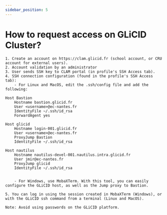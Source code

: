 ```yaml
---
sidebar_position: 5
---
```


# How to request access on GLiCID Cluster?

    1. Create an account on https://clam.glicid.fr (school account, or CRU account for external users).
    2. Account validation by an administrator
    3. User sends SSH key to CLAM portal (in profile's SSH Access tab).
    4. SSH connection configuration (found in the profile's SSH Access tab):
        - For Linux and MacOS, edit the .ssh/config file and add the following:

	Host Bastion
		Hostname bastion.glicid.fr
		User <username>@ec-nantes.fr
		IdentityFile ~/.ssh/id_rsa
		ForwardAgent yes

	Host glicid
		Hostname login-001.glicid.fr
		User <username>@ec-nantes.fr
		ProxyJump Bastion
		IdentityFile ~/.ssh/id_rsa

	Host nautilus
		Hostname nautilus-devel-001.nautilus.intra.glicid.fr
		User jmir@ec-nantes.fr
		ProxyJump glicid
		IdentityFile ~/.ssh/id_rsa


        - For Windows, use MobaXTerm. With this tool, you can easily configure the GLiCID host, as well as the Jump proxy to Bastion.

    5. You can log in using the session created in MobaXTerm (Windows), or with the GLiCID ssh command from a terminal (Linux and MacOS).

    Note: Avoid using passwords on the GLiCID platform.
